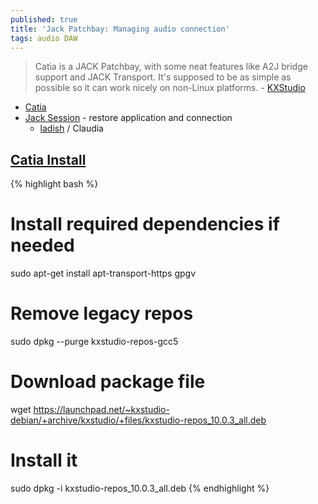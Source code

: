 ```yaml
---
published: true
title: 'Jack Patchbay: Managing audio connection'
tags: audio DAW
---
```

> Catia is a JACK Patchbay, with some neat features like A2J bridge support and JACK Transport.
It's supposed to be as simple as possible so it can work nicely on non-Linux platforms. - [KXStudio](https://kx.studio/Applications)

- [Catia](https://kx.studio/Applications:Catia)
- [Jack Session](https://wiki.linuxaudio.org/wiki/session_management) - restore application and connection
	- [ladish](https://wiki.linuxaudio.org/apps/all/ladish) / Claudia

## [Catia Install](https://kx.studio/Repositories)
{% highlight bash %}
# Install required dependencies if needed
sudo apt-get install apt-transport-https gpgv

# Remove legacy repos
sudo dpkg --purge kxstudio-repos-gcc5

# Download package file
wget https://launchpad.net/~kxstudio-debian/+archive/kxstudio/+files/kxstudio-repos_10.0.3_all.deb

# Install it
sudo dpkg -i kxstudio-repos_10.0.3_all.deb
{% endhighlight %}

